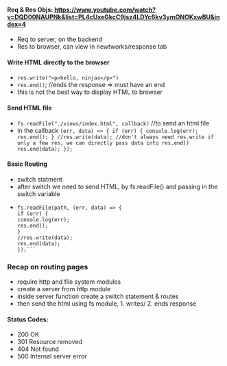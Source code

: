 #### Req & Res Objs: https://www.youtube.com/watch?v=DQD00NAUPNk&list=PL4cUxeGkcC9jsz4LDYc6kv3ymONOKxwBU&index=4

- Req to server, on the backend
- Res to browser, can view in newtworks/response tab

#### Write HTML directly to the browser

- ```res.write("<p>hello, ninjas</p>")```
- ```res.end()```; //ends the response => must have an end
- this is not the best way to display HTML to browser

#### Send HTML file

- ```fs.readFile("./views/index.html", callback)``` //to send an html file
- in the callback ```(err, data) => { if (err) { console.log(err); res.end(); } //res.write(data); //don't always need res.write if only a few res, we can directly pass data into res.end() res.end(data); });```

#### Basic Routing

- switch statment
- after switch we need to send HTML, by fs.readFile() and passing in the switch variable
- ```// send html
  fs.readFile(path, (err, data) => {
  if (err) {
  console.log(err);
  res.end();
  }
  //res.write(data);
  res.end(data);
  });```

### Recap on routing pages

- require http and file system modules
- create a server from http module
- inside server function create a switch statement & routes
- then send the html using fs module, 1. writes/ 2. ends response

#### Status Codes:

- 200 OK
- 301 Resource removed
- 404 Not found
- 500 Internal server error
